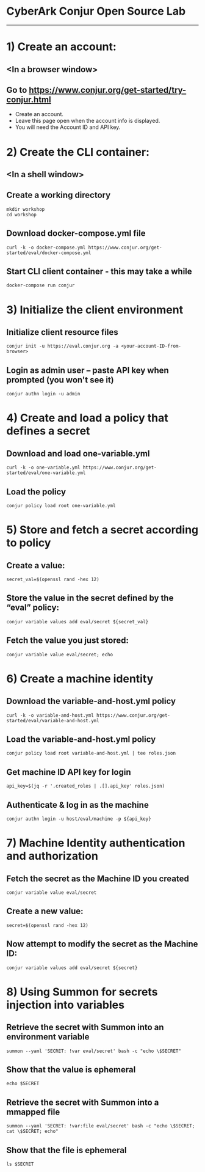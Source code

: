 # __**CyberArk Conjur Open Source Lab**__
---

# 1) Create an account:

## \<In a browser window\>

## Go to https://www.conjur.org/get-started/try-conjur.html
 - Create an account.
 - Leave this page open when the account info is displayed.
 - You will need the Account ID and API key.


# 2) Create the CLI container:

## \<In a shell window\>

## Create a working directory
````
mkdir workshop
cd workshop
````

## Download docker-compose.yml file
````
curl -k -o docker-compose.yml https://www.conjur.org/get-started/eval/docker-compose.yml
````
 
## Start CLI client container - this may take a while
````
docker-compose run conjur
````


# 3) Initialize the client environment

## Initialize client resource files
````
conjur init -u https://eval.conjur.org -a <your-account-ID-from-browser>
````

## Login as admin user – paste API key when prompted (you won't see it)
````
conjur authn login -u admin
````


# 4) Create and load a policy that defines a secret

##  Download and load one-variable.yml
````
curl -k -o one-variable.yml https://www.conjur.org/get-started/eval/one-variable.yml
````

## Load the policy
````
conjur policy load root one-variable.yml
````


# 5) Store and fetch a secret according to policy

## Create a value:
````
secret_val=$(openssl rand -hex 12)
````

## Store the value in the secret defined by the “eval” policy:
````
conjur variable values add eval/secret ${secret_val}
````

## Fetch the value you just stored:
````
conjur variable value eval/secret; echo
````


# 6) Create a machine identity

## Download the variable-and-host.yml policy
````
curl -k -o variable-and-host.yml https://www.conjur.org/get-started/eval/variable-and-host.yml
````

## Load the variable-and-host.yml policy
````
conjur policy load root variable-and-host.yml | tee roles.json
````

## Get machine ID API key for login
````
api_key=$(jq -r '.created_roles | .[].api_key' roles.json)
````

## Authenticate & log in as the machine 
````
conjur authn login -u host/eval/machine -p ${api_key}
````


# 7) Machine Identity authentication and authorization

## Fetch the secret as the Machine ID you created
````
conjur variable value eval/secret
````

## Create a new value:
````
secret=$(openssl rand -hex 12)
````

## Now attempt to modify the secret as the Machine ID:
````
conjur variable values add eval/secret ${secret}
````


# 8) Using Summon for secrets injection into variables

## Retrieve the secret with Summon into an environment variable
````
summon --yaml 'SECRET: !var eval/secret' bash -c "echo \$SECRET"
````

## Show that the value is ephemeral
````
echo $SECRET
````

## Retrieve the secret with Summon into a mmapped file
````
summon --yaml 'SECRET: !var:file eval/secret' bash -c "echo \$SECRET; cat \$SECRET; echo"
````

## Show that the file is ephemeral
````
ls $SECRET
````

